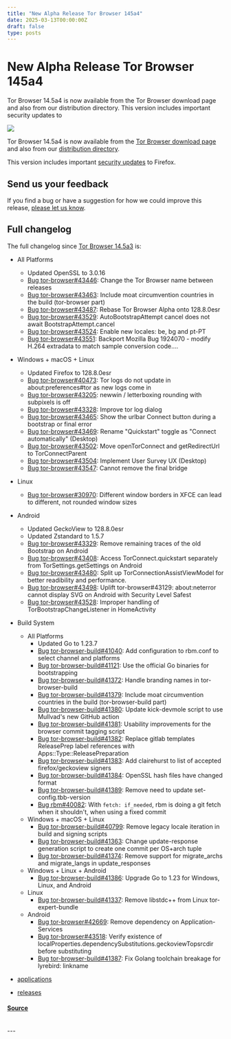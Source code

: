```yaml
---
title: "New Alpha Release Tor Browser 145a4"
date: 2025-03-13T00:00:00Z
draft: false
type: posts
---
```

# New Alpha Release Tor Browser 145a4





 Tor Browser 14.5a4 is now available from the Tor Browser download page and also from our distribution directory. This version includes important security updates to

  ![](https://blog.torproject.org/new-alpha-release-tor-browser-145a4/lead.png)

Tor Browser 14.5a4 is now available from the [Tor Browser download page](https://www.torproject.org/download/alpha/) and also from our [distribution directory](https://www.torproject.org/dist/torbrowser/14.5a4/).

This version includes important [security updates](https://www.mozilla.org/en-US/security/advisories/) to Firefox.

Send us your feedback
---------------------

If you find a bug or have a suggestion for how we could improve this release, [please let us know](https://support.torproject.org/misc/bug-or-feedback/).

Full changelog
--------------

The full changelog since [Tor Browser 14.5a3](https://gitlab.torproject.org/tpo/applications/tor-browser-build/-/raw/main/projects/browser/Bundle-Data/Docs-TBB/ChangeLog.txt) is:

-   All Platforms
    -   Updated OpenSSL to 3.0.16
    -   [Bug tor-browser#43446](https://gitlab.torproject.org/tpo/applications/tor-browser/-/issues/43446): Change the Tor Browser name between releases
    -   [Bug tor-browser#43463](https://gitlab.torproject.org/tpo/applications/tor-browser/-/issues/43463): Include moat circumvention countries in the build (tor-browser part)
    -   [Bug tor-browser#43487](https://gitlab.torproject.org/tpo/applications/tor-browser/-/issues/43487): Rebase Tor Browser Alpha onto 128.8.0esr
    -   [Bug tor-browser#43529](https://gitlab.torproject.org/tpo/applications/tor-browser/-/issues/43529): AutoBootstrapAttempt cancel does not await BootstrapAttempt.cancel
    -   [Bug tor-browser#43524](https://gitlab.torproject.org/tpo/applications/tor-browser/-/issues/43524): Enable new locales: be, bg and pt-PT
    -   [Bug tor-browser#43551](https://gitlab.torproject.org/tpo/applications/tor-browser/-/issues/43551): Backport Mozilla Bug 1924070 - modify H.264 extradata to match sample conversion code....
-   Windows + macOS + Linux
    -   Updated Firefox to 128.8.0esr
    -   [Bug tor-browser#40473](https://gitlab.torproject.org/tpo/applications/tor-browser/-/issues/40473): Tor logs do not update in about:preferences#tor as new logs come in
    -   [Bug tor-browser#43205](https://gitlab.torproject.org/tpo/applications/tor-browser/-/issues/43205): newwin / letterboxing rounding with subpixels is off
    -   [Bug tor-browser#43328](https://gitlab.torproject.org/tpo/applications/tor-browser/-/issues/43328): Improve tor log dialog
    -   [Bug tor-browser#43465](https://gitlab.torproject.org/tpo/applications/tor-browser/-/issues/43465): Show the urlbar Connect button during a bootstrap or final error
    -   [Bug tor-browser#43469](https://gitlab.torproject.org/tpo/applications/tor-browser/-/issues/43469): Rename "Quickstart" toggle as "Connect automatically" (Desktop)
    -   [Bug tor-browser#43502](https://gitlab.torproject.org/tpo/applications/tor-browser/-/issues/43502): Move openTorConnect and getRedirectUrl to TorConnectParent
    -   [Bug tor-browser#43504](https://gitlab.torproject.org/tpo/applications/tor-browser/-/issues/43504): Implement User Survey UX (Desktop)
    -   [Bug tor-browser#43547](https://gitlab.torproject.org/tpo/applications/tor-browser/-/issues/43547): Cannot remove the final bridge
-   Linux
    -   [Bug tor-browser#30970](https://gitlab.torproject.org/tpo/applications/tor-browser/-/issues/30970): Different window borders in XFCE can lead to different, not rounded window sizes
-   Android
    -   Updated GeckoView to 128.8.0esr
    -   Updated Zstandard to 1.5.7
    -   [Bug tor-browser#43329](https://gitlab.torproject.org/tpo/applications/tor-browser/-/issues/43329): Remove remaining traces of the old Bootstrap on Android
    -   [Bug tor-browser#43408](https://gitlab.torproject.org/tpo/applications/tor-browser/-/issues/43408): Access TorConnect.quickstart separately from TorSettings.getSettings on Android
    -   [Bug tor-browser#43480](https://gitlab.torproject.org/tpo/applications/tor-browser/-/issues/43480): Split up TorConnectionAssistViewModel for better readibility and performance.
    -   [Bug tor-browser#43498](https://gitlab.torproject.org/tpo/applications/tor-browser/-/issues/43498): Uplift tor-browser#43129: about:neterror cannot display SVG on Android with Security Level Safest
    -   [Bug tor-browser#43528](https://gitlab.torproject.org/tpo/applications/tor-browser/-/issues/43528): Improper handling of TorBootstrapChangeListener in HomeActivity
-   Build System
    -   All Platforms
        -   Updated Go to 1.23.7
        -   [Bug tor-browser-build#41040](https://gitlab.torproject.org/tpo/applications/tor-browser-build/-/issues/41040): Add configuration to rbm.conf to select channel and platforms
        -   [Bug tor-browser-build#41121](https://gitlab.torproject.org/tpo/applications/tor-browser-build/-/issues/41121): Use the official Go binaries for bootstrapping
        -   [Bug tor-browser-build#41372](https://gitlab.torproject.org/tpo/applications/tor-browser-build/-/issues/41372): Handle branding names in tor-browser-build
        -   [Bug tor-browser-build#41379](https://gitlab.torproject.org/tpo/applications/tor-browser-build/-/issues/41379): Include moat circumvention countries in the build (tor-browser-build part)
        -   [Bug tor-browser-build#41380](https://gitlab.torproject.org/tpo/applications/tor-browser-build/-/issues/41380): Update kick-devmole script to use Mullvad's new GitHub action
        -   [Bug tor-browser-build#41381](https://gitlab.torproject.org/tpo/applications/tor-browser-build/-/issues/41381): Usability improvements for the browser commit tagging script
        -   [Bug tor-browser-build#41382](https://gitlab.torproject.org/tpo/applications/tor-browser-build/-/issues/41382): Replace gitlab templates ReleasePrep label references with Apps::Type::ReleasePreparation
        -   [Bug tor-browser-build#41383](https://gitlab.torproject.org/tpo/applications/tor-browser-build/-/issues/41383): Add clairehurst to list of accepted firefox/geckoview signers
        -   [Bug tor-browser-build#41384](https://gitlab.torproject.org/tpo/applications/tor-browser-build/-/issues/41384): OpenSSL hash files have changed format
        -   [Bug tor-browser-build#41389](https://gitlab.torproject.org/tpo/applications/tor-browser-build/-/issues/41389): Remove need to update set-config.tbb-version
        -   [Bug rbm#40082](https://gitlab.torproject.org/tpo/applications/rbm/-/issues/40082): With `fetch: if_needed`, rbm is doing a git fetch when it shouldn't, when using a fixed commit
    -   Windows + macOS + Linux
        -   [Bug tor-browser-build#40799](https://gitlab.torproject.org/tpo/applications/tor-browser-build/-/issues/40799): Remove legacy locale iteration in build and signing scripts
        -   [Bug tor-browser-build#41363](https://gitlab.torproject.org/tpo/applications/tor-browser-build/-/issues/41363): Change update-response generation script to create one commit per OS+arch tuple
        -   [Bug tor-browser-build#41374](https://gitlab.torproject.org/tpo/applications/tor-browser-build/-/issues/41374): Remove support for migrate\_archs and migrate\_langs in update\_responses
    -   Windows + Linux + Android
        -   [Bug tor-browser-build#41386](https://gitlab.torproject.org/tpo/applications/tor-browser-build/-/issues/41386): Upgrade Go to 1.23 for Windows, Linux, and Android
    -   Linux
        -   [Bug tor-browser-build#41337](https://gitlab.torproject.org/tpo/applications/tor-browser-build/-/issues/41337): Remove libstdc++ from Linux tor-expert-bundle
    -   Android
        -   [Bug tor-browser#42669](https://gitlab.torproject.org/tpo/applications/tor-browser/-/issues/42669): Remove dependency on Application-Services
        -   [Bug tor-browser#43518](https://gitlab.torproject.org/tpo/applications/tor-browser/-/issues/43518): Verify existence of localProperties.dependencySubstitutions.geckoviewTopsrcdir before substituting
        -   [Bug tor-browser-build#41387](https://gitlab.torproject.org/tpo/applications/tor-browser-build/-/issues/41387): Fix Golang toolchain breakage for lyrebird: linkname

-   [applications](https://blog.torproject.org/category/applications)
-   [releases](https://blog.torproject.org/category/releases)

#### [Source](https://blog.torproject.org/new-alpha-release-tor-browser-145a4/)

<br/>
---
